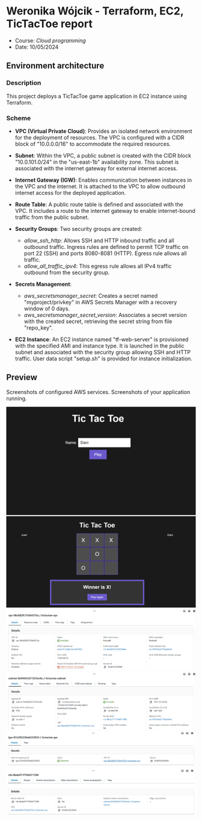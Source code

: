 # Weronika Wójcik - Terraform, EC2, TicTacToe report

- Course: *Cloud programming*
- Date: 10/05/2024

## Environment architecture

### Description
This project deploys a TicTacToe game application in EC2 instance using Terraform.

### Scheme
- **VPC (Virtual Private Cloud)**: Provides an isolated network environment for the deployment of resources. The VPC is configured with a CIDR block of "10.0.0.0/16" to accommodate the required resources.

- **Subnet**: Within the VPC, a public subnet is created with the CIDR block "10.0.101.0/24" in the "us-east-1b" availability zone. This subnet is associated with the internet gateway for external internet access.

- **Internet Gateway (IGW)**: Enables communication between instances in the VPC and the internet. It is attached to the VPC to allow outbound internet access for the deployed application.

- **Route Table**: A public route table is defined and associated with the VPC. It includes a route to the internet gateway to enable internet-bound traffic from the public subnet.

- **Security Groups**: Two security groups are created:
  - *allow_ssh_http*: Allows SSH and HTTP inbound traffic and all outbound traffic. Ingress rules are defined to permit TCP traffic on port 22 (SSH) and ports 8080-8081 (HTTP). Egress rule allows all traffic.
  - *allow_all_traffic_ipv4*: This egress rule allows all IPv4 traffic outbound from the security group.

- **Secrets Management**: 
  - *aws_secretsmanager_secret*: Creates a secret named "myproject/privkey" in AWS Secrets Manager with a recovery window of 0 days.
  - *aws_secretsmanager_secret_version*: Associates a secret version with the created secret, retrieving the secret string from file "repo_key".

- **EC2 Instance**: An EC2 instance named "tf-web-server" is provisioned with the specified AMI and instance type. It is launched in the public subnet and associated with the security group allowing SSH and HTTP traffic. User data script "setup.sh" is provided for instance initialization.

## Preview

Screenshots of configured AWS services. Screenshots of your application running.

![Start](img/ss2.PNG)
![Game](img/ss1.PNG)
![EC2](img/vpc.PNG)
![EC2](img/subnet.PNG)
![EC2](img/igw.PNG)
![EC2](img/rt.PNG)
